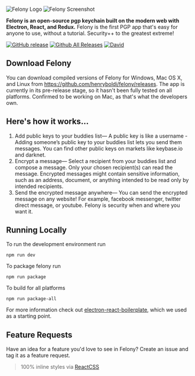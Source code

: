 ![Felony Logo](http://i.imgur.com/gqG7XoQ.png)
![Felony Screenshot](http://i.imgur.com/0e1ZOLp.png)

**Felony is an open-source pgp keychain built on the modern web with Electron, React, and Redux.** Felony is the first PGP app that's easy for anyone to use, without a tutorial. Security++ to the greatest extreme!

[![GitHub release](https://img.shields.io/github/release/henryboldi/felony.svg?maxAge=2592000)]()
[![Github All Releases](https://img.shields.io/github/downloads/henryboldi/felony/total.svg?maxAge=2592000)]()
[![David](https://david-dm.org/henryboldi/felony.svg)]()

## Download Felony
You can download compiled versions of Felony for Windows, Mac OS X, and Linux from https://github.com/henryboldi/felony/releases. The app is currently in its pre-release stage, so it hasn't been fully tested on all platforms. Confirmed to be working on Mac, as that's what the developers own.

## Here's how it works...
1. Add public keys to your buddies list— A public key is like a username - Adding someone’s public key to your buddies list lets you send them messages. You can find other public keys on markets like keybase.io and darknet.
2. Encrypt a message— Select a recipient from your buddies list and compose a message. Only your chosen recipient(s) can read the message. Encrypted messages might contain sensitive information, such as an address, document, or anything intended to be read only by intended recipients.
3. Send the encrypted message anywhere— You can send the encrypted message on any website! For example, facebook messenger, twitter direct message, or youtube. Felony is security when and where you want it.

## Running Locally
To run the development environment run
```
npm run dev
```
To package felony run
```
npm run package
```
To build for all platforms
```
npm run package-all
```
For more information check out [electron-react-boilerplate](https://github.com/chentsulin/electron-react-boilerplate), which we used as a starting point.

## Feature Requests
Have an idea for a feature you'd love to see in Felony? Create an issue and tag it as a feature request.

> 100% inline styles via [ReactCSS](http://reactcss.com/)
